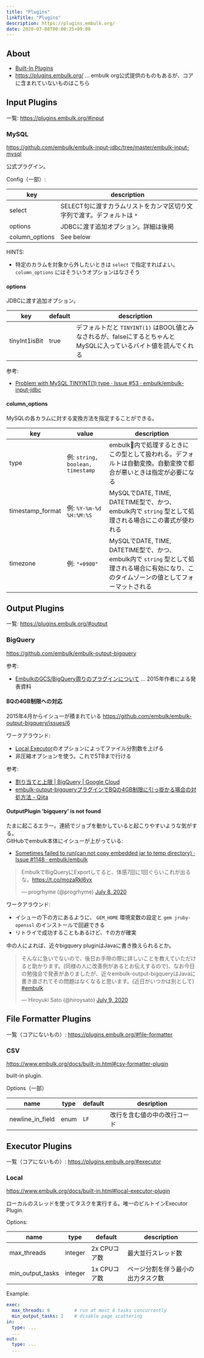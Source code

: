 ```yaml
---
title: "Plugins"
linkTitle: "Plugins"
description: https://plugins.embulk.org/
date: 2020-07-08T00:00:25+09:00
---
```


## About

- [Built-In Plugins](https://www.embulk.org/docs/built-in.html)
- https://plugins.embulk.org/ ... embulk org公式提供のものもあるが、コアに含まれていないものはこちら

## Input Plugins

一覧: https://plugins.embulk.org/#input

### MySQL

https://github.com/embulk/embulk-input-jdbc/tree/master/embulk-input-mysql

公式プラグイン。

Config（一部）:

 key | description
-----|-------------
 select | SELECT句に渡すカラムリストをカンマ区切り文字列で渡す。デフォルトは `*`
 options | JDBCに渡す追加オプション。詳細は後掲
 column_options | See below

HINTS:

- 特定のカラムを対象から外したいときは `select` で指定すればよい。 `column_options` にはそういうオプションはなさそう

#### options

JDBCに渡す追加オプション。

 key | default | description
-----|---------|-------------
 tinyInt1isBit | true | デフォルトだと `TINYINT(1)` はBOOL値とみなされるが、falseにするとちゃんとMySQLに入っているバイト値を読んでくれる

参考:

- [Problem with MySQL TINYINT(1) type · Issue #53 · embulk/embulk-input-jdbc](https://github.com/embulk/embulk-input-jdbc/issues/53)

#### column_options

MySQLの各カラムに対する変換方法を指定することができる。

 key | value | description
-----|-------|-------------
 type | 例: `string, boolean, timestamp` | embulk内で処理するときにこの型として扱われる。デフォルトは自動変換。自動変換で都合が悪いときは指定が必要になる
 timestamp_format | 例: `%Y-%m-%d %H:%M:%S` | MySQLでDATE, TIME, DATETIME型で、かつ、embulk内で `string` 型として処理される場合にこの書式が使われる
 timezone | 例: `"+0900"` | MySQLでDATE, TIME, DATETIME型で、かつ、embulk内で `string` 型として処理される場合に有効になり、このタイムゾーンの値としてフォーマットされる

## Output Plugins

一覧: https://plugins.embulk.org/#output

### BigQuery

https://github.com/embulk/embulk-output-bigquery

参考:

- [EmbulkのGCS/BigQuery周りのプラグインについて](https://www.slideshare.net/oreradio/embulk-plugin-gcs-bigquery) ... 2015年作者による発表資料

#### BQの4GB制限への対応

2015年4月からイシューが積まれている https://github.com/embulk/embulk-output-bigquery/issues/6

ワークアラウンド:

- [Local Executor](#local)のオプションによってファイル分割数を上げる
- 非圧縮オプションを使う。これで5TBまで行ける

参考:

- [割り当てと上限 | BigQuery | Google Cloud](https://cloud.google.com/bigquery/quotas?hl=ja#load_jobs)
- [embulk-output-bigqueryプラグインでBQの4GB制限に引っ掛かる場合の対処方法 - Qiita](https://qiita.com/progrhyme/items/e8507c892f9e923cf5f3)

#### OutputPlugin 'bigquery' is not found

たまに起こるエラー。連続でジョブを動かしていると起こりやすいような気がする。  
GitHubでembulk本体にイシューが上がっている:

- [Sometimes failed to run(can not copy embedded jar to temp directory) · Issue #1148 · embulk/embulk](https://github.com/embulk/embulk/issues/1148)

<blockquote class="twitter-tweet"><p lang="ja" dir="ltr">EmbulkでBigQueryにExportしてると、体感7回に1回ぐらいこれが出るな。<a href="https://t.co/mozaRkl6vx">https://t.co/mozaRkl6vx</a></p>&mdash; progrhyme (@progrhyme) <a href="https://twitter.com/progrhyme/status/1280795278040170497?ref_src=twsrc%5Etfw">July 8, 2020</a></blockquote> <script async src="https://platform.twitter.com/widgets.js" charset="utf-8"></script>

ワークアラウンド:

- イシューの下の方にあるように、 `GEM_HOME` 環境変数の設定と `gem jruby-openssl` のインストールで回避できる
- リトライで成功することもあるけど、↑の方が確実

中の人によれば、近々bigquery pluginはJavaに書き換えられるとか。

<blockquote class="twitter-tweet"><p lang="ja" dir="ltr">そんなに急いでないので、後日お手隙の際に詳しいことを教えていただけると助かります。(同様の人に改善例があるとお伝えするので)、なお今日の勉強会で発表がありましたが、近々embulk-output-bigqueryはJavaに書き直されてその問題はなくなると思います。(近日がいつかは別として) <a href="https://twitter.com/hashtag/embulk?src=hash&amp;ref_src=twsrc%5Etfw">#embulk</a></p>&mdash; Hiroyuki Sato (@hiroysato) <a href="https://twitter.com/hiroysato/status/1281128725317181441?ref_src=twsrc%5Etfw">July 9, 2020</a></blockquote> <script async src="https://platform.twitter.com/widgets.js" charset="utf-8"></script>

## File Formatter Plugins

一覧（コアにないもの）: https://plugins.embulk.org/#file-formatter

### CSV

https://www.embulk.org/docs/built-in.html#csv-formatter-plugin

built-in plugin.

Options（一部）

 name | type | default | desription
------|------|---------|------------
 newline_in_field | enum | `LF` | 改行を含む値の中の改行コード

## Executor Plugins

一覧（コアにないもの）: https://plugins.embulk.org/#executor

### Local

https://www.embulk.org/docs/built-in.html#local-executor-plugin

ローカルのスレッドを使ってタスクを実行する。唯一のビルトインExecutor Plugin.

Options:

 name | type | default | description
------|------|---------|-------------
 max_threads | integer | 2x CPUコア数 | 最大並行スレッド数
 min_output_tasks | integer | 1x CPUコア数 | ページ分割を伴う最小の出力タスク数

Example:

```YAML
exec:
  max_threads: 8         # run at most 8 tasks concurrently
  min_output_tasks: 1    # disable page scattering
in:
  type: ...
  ...
out:
  type: ...
  ...
```
